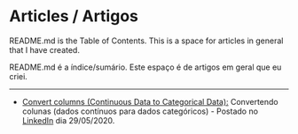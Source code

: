 # Articles / Artigos
README.md is the Table of Contents.
This is a space for articles in general that I have created.

README.md é a índice/sumário.
Este espaço é de artigos em geral que eu criei.

---

- [Convert columns (Continuous Data to Categorical Data):](https://github.com/janderfg/Articles/blob/master/Convert_columns_continuous_data_to_categorical_data.ipynb "Github") Convertendo colunas (dados contínuos para dados categóricos) - Postado no [LinkedIn](https://www.linkedin.com/posts/janderfg_python-pandas-cientistadedados-activity-6672195467528417280-_tNL) dia 29/05/2020.


